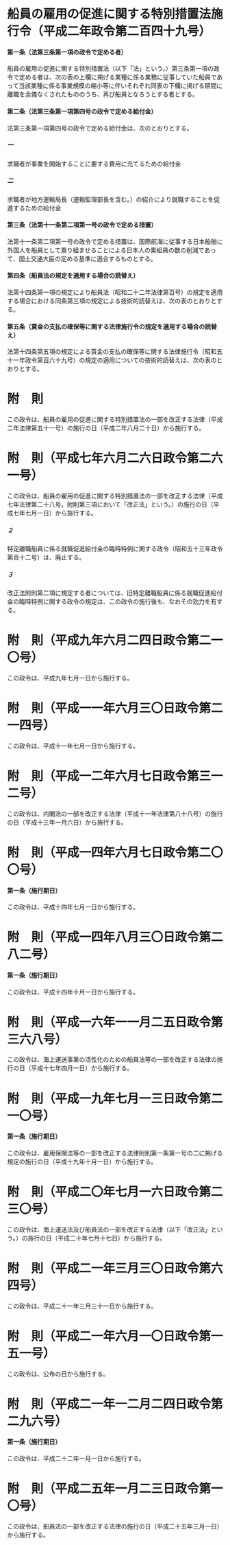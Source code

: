 # 船員の雇用の促進に関する特別措置法施行令（平成二年政令第二百四十九号）
#### 第一条（法第三条第一項の政令で定める者）
船員の雇用の促進に関する特別措置法（以下「法」という。）第三条第一項の政令で定める者は、次の表の上欄に掲げる業種に係る業務に従事していた船員であって当該業種に係る事業規模の縮小等に伴いそれぞれ同表の下欄に掲げる期間に離職を余儀なくされたもののうち、再び船員となろうとする者とする。
#### 第二条（法第三条第一項第四号の政令で定める給付金）
法第三条第一項第四号の政令で定める給付金は、次のとおりとする。
##### 一
求職者が事業を開始することに要する費用に充てるための給付金
##### 二
求職者が地方運輸局長（運輸監理部長を含む。）の紹介により就職することを促進するための給付金
#### 第三条（法第十一条第二項第一号の政令で定める措置）
法第十一条第二項第一号の政令で定める措置は、国際航海に従事する日本船舶に外国人を船員として乗り組ませることによる日本人の乗組員の数の削減であって、国土交通大臣の定める基準に適合するものとする。
#### 第四条（船員法の規定を適用する場合の読替え）
法第十四条第一項の規定により船員法（昭和二十二年法律第百号）の規定を適用する場合における同条第三項の規定による技術的読替えは、次の表のとおりとする。
#### 第五条（賃金の支払の確保等に関する法律施行令の規定を適用する場合の読替え）
法第十四条第五項の規定による賃金の支払の確保等に関する法律施行令（昭和五十一年政令第百六十九号）の規定の適用についての技術的読替えは、次の表のとおりとする。
# 附　則
この政令は、船員の雇用の促進に関する特別措置法の一部を改正する法律（平成二年法律第五十一号）の施行の日（平成二年八月二十日）から施行する。
# 附　則（平成七年六月二六日政令第二六一号）
この政令は、船員の雇用の促進に関する特別措置法の一部を改正する法律（平成七年法律第二十八号。附則第三項において「改正法」という。）の施行の日（平成七年七月一日）から施行する。
##### ２
特定離職船員に係る就職促進給付金の臨時特例に関する政令（昭和五十三年政令第百十二号）は、廃止する。
##### ３
改正法附則第二項に規定する者については、旧特定離職船員に係る就職促進給付金の臨時特例に関する政令の規定は、この政令の施行後も、なおその効力を有する。
# 附　則（平成九年六月二四日政令第二一〇号）
この政令は、平成九年七月一日から施行する。
# 附　則（平成一一年六月三〇日政令第二一四号）
この政令は、平成十一年七月一日から施行する。
# 附　則（平成一二年六月七日政令第三一二号）
この政令は、内閣法の一部を改正する法律（平成十一年法律第八十八号）の施行の日（平成十三年一月六日）から施行する。
# 附　則（平成一四年六月七日政令第二〇〇号）
#### 第一条（施行期日）
この政令は、平成十四年七月一日から施行する。
# 附　則（平成一四年八月三〇日政令第二八二号）
#### 第一条（施行期日）
この政令は、平成十四年十月一日から施行する。
# 附　則（平成一六年一一月二五日政令第三六八号）
この政令は、海上運送事業の活性化のための船員法等の一部を改正する法律の施行の日（平成十七年四月一日）から施行する。
# 附　則（平成一九年七月一三日政令第二一〇号）
#### 第一条（施行期日）
この政令は、雇用保険法等の一部を改正する法律附則第一条第一号の二に掲げる規定の施行の日（平成十九年十月一日）から施行する。
# 附　則（平成二〇年七月一六日政令第二三〇号）
この政令は、海上運送法及び船員法の一部を改正する法律（以下「改正法」という。）の施行の日（平成二十年七月十七日）から施行する。
# 附　則（平成二一年三月三〇日政令第六四号）
この政令は、平成二十一年三月三十一日から施行する。
# 附　則（平成二一年六月一〇日政令第一五一号）
この政令は、公布の日から施行する。
# 附　則（平成二一年一二月二四日政令第二九六号）
#### 第一条（施行期日）
この政令は、平成二十二年一月一日から施行する。
# 附　則（平成二五年一月二三日政令第一〇号）
この政令は、船員法の一部を改正する法律の施行の日（平成二十五年三月一日）から施行する。

